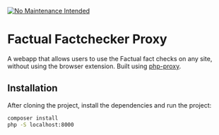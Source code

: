 [![No Maintenance Intended](http://unmaintained.tech/badge.svg)](http://unmaintained.tech/)

# Factual Factchecker Proxy

A webapp that allows users to use the Factual fact checks on any site, without using the browser extension. Built using [php-proxy](https://github.com/Athlon1600/php-proxy).

## Installation

After cloning the project, install the dependencies and run the project:
```bash
composer install
php -S localhost:8000
```

